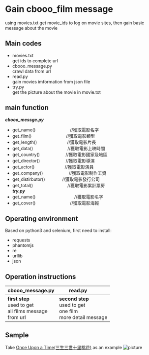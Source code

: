 # Gain cbooo_film message
using movies.txt get movie_ids to log on movie sites, then gain basic message about the movie
## Main codes
* movies.txt <br>
get ids to complete url <br>
* cbooo_message.py <br>
crawl data from url <br>
* read.py <br>
gain movies imformation from json file <br>
* try.py <br>
get the picture about the movie in movie.txt
## main function
***cbooo_messge.py***
* get_name()　　　　　　　　//獲取電影名字     <br>
* get_film()　　　　　　　　//獲取電影類型     <br>
* get_length()　　　　　　　//獲取電影片長     <br>
* get_data()　　　　　　　　//獲取電影上映時間  <br>
* get_country()　　　　　　//獲取電影國家及地區<br>
* get_director()　　　　　　//獲取電影導演     <br>
* get_actor()　　　　　　　//獲取電影演員     <br>
* get_company()　　　　　　//獲取電影制作工資  <br>
* get_distirbutor()　　　　//獲取電影發行公司  <br>
* get_total()　　　　　　　　//獲取電影累計票房  <br>
***try.py***
* get_name()　　　　　　　　　//獲取電影名字 <br>
* get_cover()　　　　　　　　//獲取電影海報 <br>
## Operating environment
Based on python3 and selenium, first need to install:
* requests
* phantomjs
* re
* urllib
* json
## Operation instructions
|cbooo_message.py|　　read.py |
|:---|:---|
|**first step** <br> used to get <br> all films message <br> from url|**second step** <br> used to get <br> one film <br> more detail message|
## Sample
Take [Once Upon a Time(三生三世十里桃花)](http://www.cbooo.cn/m/629924) as an example
![picture]()

